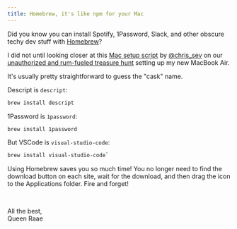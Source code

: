 ```yaml
---
title: Homebrew, it's like npm for your Mac
---
```


Did you know you can install Spotify, 1Password, Slack, and other obscure techy dev stuff with [Homebrew](https://brew.sh/)? 

I did not until looking closer at this [Mac setup script](https://gist.github.com/chris-sev/45a92f4356eaf4d68519d396ef42dd99) by [@chris_sev](https://twitter.com/chris__sev/status/1620932751322144769) on our [unauthorized and rum-fueled treasure hunt](https://www.youtube.com/live/rLmJgo7g_N4) setting up my new MacBook Air.

It's usually pretty straightforward to guess the "cask" name. 

Descript is `descript`:

```bash
brew install descript
```

1Password is `1password`:

```bash
brew install 1password
```

But VSCode is `visual-studio-code`:

```bash
brew install visual-studio-code`
```

Using Homebrew saves you so much time! You no longer need to find the download button on each site, wait for the download, and then drag the icon to the Applications folder. Fire and forget!

&nbsp;

All the best,\
Queen Raae
